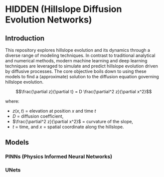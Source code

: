 # HIDDEN (Hillslope Diffusion Evolution Networks)
## Introduction
This repository explores hillslope evolution and its dynamics through a diverse range of modeling techniques. In contrast to traditional analytical and numerical methods, modern machine learning and deep learning techniques are leveraged to simulate and predict hillslope evolution driven by diffusive processes. The core objective boils down to using these models to find a (approximate) solution to the diffusion equation governing hillslope evolution.

$$\frac{\partial z}{\partial t} = D \frac{\partial^2 z}{\partial x^2}$$

where:
- $z(x, t)$ = elevation at position $x$ and time $t$
- $D$ = diffusion coefficient,
- $\frac{\partial^2 z}{\partial x^2}$ = curvature of the slope,
- $t$ = time, and $x$ = spatial coordinate along the hillslope.

## Models
### PINNs (Physics Informed Neural Networks)
### UNets


